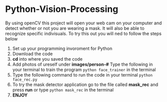 # Python-Vision-Processing
By using openCV this project will open your web cam on your computer and detect whether or not you are wearing a mask. It will also be able to recognize specific indivisuals.
To try this out you will ned to follow the steps below

  1. Set up your programming invoroment for Python
  2. Download the code
  3. __cd__ into where you saved the code
  4. Add photos of ureself under __images/person-#__ Type the following in your terminal to train the program ```python face_trainer``` in the terminal
  5. Type the following command to run the code in your terminal ```python face_rec.py```
  6. To try the mask detector application go to the file called __mask_rec__ and press __run__ or type ```python mask_rec``` in the terminal
  7. __ENJOY__
